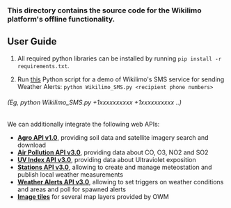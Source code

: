 ### This directory contains the source code for the Wikilimo platform's offline functionality.

## User Guide

1. All required python libraries can be installed by running `pip install -r requirements.txt`.

2. Run [this](https://github.com/lazyoracle/OpenCIPlatform/blob/master/Wikilimo_offline/Wikilimo_SMS_weather_alerts.py) Python script for a demo of Wikilimo's SMS service for sending Weather Alerts:
`python Wikilimo_SMS.py <recipient phone numbers>`
###### *(Eg, python Wikilimo_SMS.py +1xxxxxxxxxx +1xxxxxxxxxx ..)*

We can additionally integrate the following web APIs:
 - **[Agro API v1.0](https://pyowm.readthedocs.io/en/latest/usage-examples-v2/agro-api-usage-examples.html)**, providing soil data and satellite imagery search and download
 - **[Air Pollution API v3.0](https://pyowm.readthedocs.io/en/latest/usage-examples-v2/air-pollution-api-usage-examples.html)**, providing data about CO, O3, NO2 and SO2
 - **[UV Index API v3.0](https://pyowm.readthedocs.io/en/latest/usage-examples-v2/uv-api-usage-examples.html)**, providing data about Ultraviolet exposition
 - **[Stations API v3.0](https://pyowm.readthedocs.io/en/latest/usage-examples-v2/stations-api-usage-examples.html)**, allowing to create and manage meteostation and publish local weather measurements
 - **[Weather Alerts API v3.0](https://pyowm.readthedocs.io/en/latest/usage-examples-v2/alerts-api-usage-examples.html)**, allowing to set triggers on weather conditions and areas and poll for spawned alerts
 - **[Image tiles](https://pyowm.readthedocs.io/en/latest/usage-examples-v2/map-tiles-client-examples.html)** for several map layers provided by OWM
